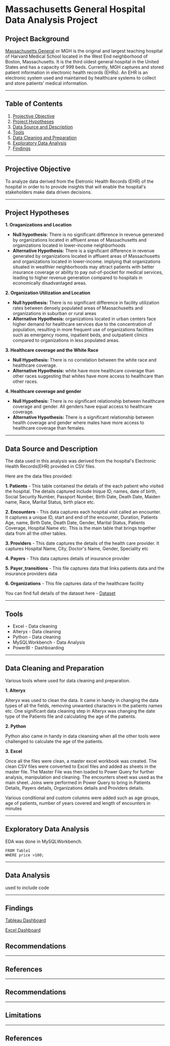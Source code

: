# Massachusetts General Hospital Data Analysis Project
## Project Background
[Massachusetts General](http://massgeneral.org/about/) or MGH is the original and largest teaching hospital of Harvard Medical School located in the West End neighborhood of Boston, Massachusetts. It is the third oldest general hospital in the United States and has a capacity of 999 beds. Currently, MGH captures and stored patient information in electronic health records (EHRs). An EHR is an electronic system used and maintained by healthcare systems to collect and store patients’ medical information.

----

## Table of Contents
1. [Projective Objective](#projective-objective)
2. [Project Hypotheses](#project-hypotheses)
3. [Data Source and Description](#data-source-and-description)
4. [Tools](#tools)
5. [Data Cleaning and Preparation](#data-cleaning-and-preparation)
6. [Exploratory Data Analysis](#exploratory-data-analysis)
7. [Findings](#findings)
  
---
## Projective Objective
To analyze data derived from the Eletronic Health Records (EHR) of the hospital in order to to provide insights that will enable the hospital's stakeholders make data driven decisions.

----

## Project Hypotheses
**1. Oraganizations and Location**
   - **Null hypothesis:** There is no significant difference in revenue generated by organizations located in affluent areas of Massachusetts and organizations located in lower-income neighborhoods
   - **Alternative Hypothesis:** There is a significant difference in revenue generated by organizations located in affluent areas of Massachusetts and organizations located in  lower-income. implying that organizations situated in wealthier neighborhoods may attract       patients with better insurance coverage or ability to pay out-of-pocket for medical services, leading to higher revenue generation compared to hospitals in economically disadvantaged areas.
     
**2. Organization Utilization and Location**
   - **Null hypothesis:** There is no significant difference in facility utilization rates between densely populated areas of Massachusetts and organizations in suburban or rural areas
   - **Alternative Hypothesis:** organizations located in urban centers face higher demand for healthcare services due to the concentration of population, resulting in more frequent use of organizations facilities such as emergency rooms, inpatient beds, and outpatient clinics compared to organizations in less populated areas.

**3. Healthcare coverage and the White Race**
   - **Null Hypothesis:** There is no correlation between the white race and healthcare coverage.
   - **Alternative Hypothesis:** white have more healthcare coverage than other races suggesting that whites have more access to healthcare than other races.

**4. Healthcare coverage and gender**
   - **Null Hypothesis:** There is no significant relationship between healthcare coverage and gender. All genders have equal access to healthcare coverage.
   - **Alternative Hypothesis:** There is a significant relationship between health coverage and gender where males have more access to healthcare coverage than females.

  ------

## Data Source and Description
The data used in this analysis was derived from the hospital's Electronic Health Records(EHR) provided in CSV files. 

Here are the data files provided:

**1. Patients** - This table containesl the details of the each patient who visited the hospital.  The details captured include Inique ID, names, date of birth, Social Security Number, Passport Number, Birth Date, Death Date, Maiden name, Race, Marital Status, birth place etc. 

**2. Encounters** - This data captures each hospital visit called an encounter. It captures a unique ID, start and end of the encounter, Duration, Patients Age, name, Birth Date, Death Date, Gender, Marital Status, Patients Coverage, Hospital Name etc. This is the main table that brings together data from all the other tables.

**3. Providers** - This date captures the details of the health care provider. It captures Hospital Name, City, Doctor's Name, Gender, Speciality etc

**4. Payers** - This data captures details of insurance provider

**5. Payer_transitions** - This file captures data that links patients data and the insurance providers data

**6. Organizations** - This file captures data of the healthcare facility

You can find full details of the dataset here - [Dataset](https://github.com/Irene-Chola/Massachusetts-General-Hospital-Data-Analysis-Project/blob/main/MGHExcel.Dashboard.jpeg) 
   
-----
## Tools
- Excel - Data cleaning
- Alteryx - Data cleaning
- Python - Data cleaning
- MySQLWorkbench - Data Analysis
- PowerBI - Dashboarding
-----
## Data Cleaning and Preparation
Various tools where used for data cleaning and preparation.

**1. Alteryx**

Alteryx was used to clean the data. It came in handy in changing the data types of all the fields, removing unwanted characters in the patients names etc. One significant data cleaning step in Alteryx was changing the date type of the Patients file and calculating the age of the patients.

**2. Python**

Python also came in handy in data cleansing when all the other tools were challenged to calculate the age of the patients.

**3. Excel**

Once all the files were clean, a master excel workbook was created. The clean CSV files were converted to Excel files and added as sheets in the master file.
The Master File was then loaded to Power Query for further analysis, manipulation and cleaning. 
The encounters sheet was used as the main sheet. Joins were performed in Power Query to bring in Patients Details, Payers details, Organizations details and Providers details.

Various conditional and custom columns were added such as age groups, age of patients, number of years covered and length of encounters in minutes

----
## Exploratory Data Analysis
EDA was done in MySQLWorkbench.
```SELECT *
FROM Table1
WHERE price >100;
```
----
## Data Analysis
used to include code

----
## Findings
[Tableau Dashboard](https://public.tableau.com/app/profile/irene.chola/viz/MGHmedicalDataDashboard/Dashboard1?publish=yes)

[Excel Dashboard](https://github.com/Irene-Chola/Massachusetts-General-Hospital-Data-Analysis-Project/blob/main/MGHExcel.Dashboard.jpeg)

## Recommendations
---
## References
-----
## Recommendations
----
## Limitations
-----
## References


